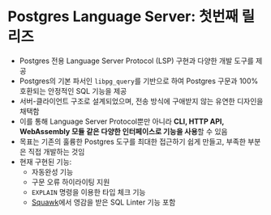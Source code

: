 # Postgres Language Server: 첫번째 릴리즈 


* Postgres 전용 Language Server Protocol (LSP) 구현과 다양한 개발 도구를 제공
* Postgres의 기본 파서인 `libpg_query`를 기반으로 하여 Postgres 구문과 100% 호환되는 안정적인 SQL 기능을 제공
* 서버-클라이언트 구조로 설계되었으며, 전송 방식에 구애받지 않는 유연한 디자인을 채택함
* 이를 통해 Language Server Protocol뿐만 아니라 **CLI, HTTP API, WebAssembly 모듈 같은 다양한 인터페이스로 기능을 사용**할 수 있음
* 목표는 기존의 훌륭한 Postgres 도구를 최대한 접근하기 쉽게 만들고, 부족한 부분은 직접 개발하는 것임
* 현재 구현된 기능:
  + 자동완성 기능
  + 구문 오류 하이라이팅 지원
  + `EXPLAIN` 명령을 이용한 타입 체크 기능
  + [Squawk](https://squawkhq.com)에서 영감을 받은 SQL Linter 기능 포함
